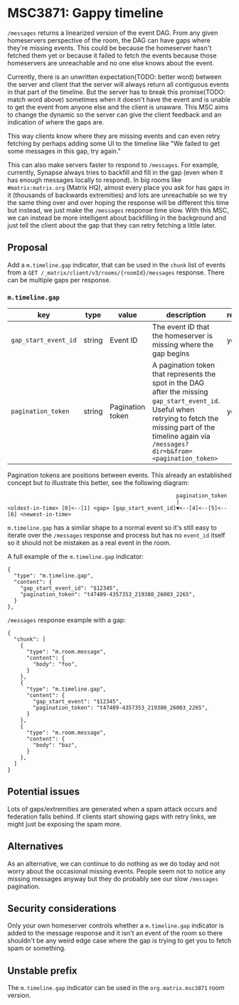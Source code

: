 # MSC3871: Gappy timeline

`/messages` returns a linearized version of the event DAG. From any given
homeservers perspective of the room, the DAG can have gaps where they're missing
events. This could be because the homeserver hasn't fetched them yet or because
it failed to fetch the events because those homeservers are unreachable and no
one else knows about the event.

Currently, there is an unwritten expectation(TODO: better word) between the
server and client that the server will always return all contiguous events in
that part of the timeline. But the server has to break this promise(TODO: match
word above) sometimes when it doesn't have the event and is unable to get the
event from anyone else and the client is unaware. This MSC aims to change the
dynamic so the server can give the client feedback and an indication of where
the gaps are.

This way clients know where they are missing events and can even retry fetching
by perhaps adding some UI to the timeline like "We failed to get some messages
in this gap, try again."

This can also make servers faster to respond to `/messages`. For example,
currently, Synapse always tries to backfill and fill in the gap (even when it
has enough messages locally to respond). In big rooms like `#matrix:matrix.org`
(Matrix HQ), almost every place you ask for has gaps in it (thousands of
backwards extremities) and lots are unreachable so we try the same thing over
and over hoping the response will be different this time but instead, we just
make the `/messages` response time slow. With this MSC, we can instead be more
intelligent about backfilling in the background and just tell the client about
the gap that they can retry fetching a little later.


## Proposal

Add a `m.timeline.gap` indicator, that can be used in the `chunk` list of events
from a `GET /_matrix/client/v3/rooms/{roomId}/messages` response. There can be
multiple gaps per response.


### `m.timeline.gap`

key | type | value | description | required
--- | --- | --- | --- | ---
`gap_start_event_id` | string | Event ID | The event ID that the homeserver is missing where the gap begins | yes
`pagination_token` | string | Pagination token | A pagination token that represents the spot in the DAG after the missing `gap_start_event_id`. Useful when retrying to fetch the missing part of the timeline again via `/messages?dir=b&from=<pagination_token>` | yes

Pagination tokens are positions between events. This already an established
concept but to illustrate this better, see the following diagram:
```
                                                     pagination_token
                                                     |
<oldest-in-time> [0]<--[1] <gap> [gap_start_event_id]▼<--[4]<--[5]<--[6] <newest-in-time>
```

`m.timeline.gap` has a similar shape to a normal event so it's still easy to
iterate over the `/messages` response and process but has no `event_id` itself
so it should not be mistaken as a real event in the room.

A full example of the `m.timeline.gap` indicator:

```json5
{
  "type": "m.timeline.gap",
  "content": {
    "gap_start_event_id": "$12345",
    "pagination_token": "t47409-4357353_219380_26003_2265",
  }
},
```

`/messages` response example with a gap:

```json5
{
  "chunk": [
    {
      "type": "m.room.message",
      "content": {
        "body": "foo",
      }
    },
    {
      "type": "m.timeline.gap",
      "content": {
        "gap_start_event": "$12345",
        "pagination_token": "t47409-4357353_219380_26003_2265",
      }
    },
    {
      "type": "m.room.message",
      "content": {
        "body": "baz",
      }
    },
  ]
}
```


## Potential issues

Lots of gaps/extremities are generated when a spam attack occurs and federation
falls behind. If clients start showing gaps with retry links, we might just be
exposing the spam more.


## Alternatives

As an alternative, we can continue to do nothing as we do today and not worry
about the occasional missing events. People seem not to notice any missing
messages anyway but they do probably see our slow `/messages` pagination.



## Security considerations

Only your own homeserver controls whether a `m.timeline.gap` indicator is added to the
message response and it isn't an event of the room so there shouldn't be any weird
edge case where the gap is trying to get you to fetch spam or something.


## Unstable prefix

The `m.timeline.gap` indicator can be used in the `org.matrix.msc3871` room version.


